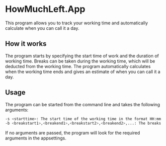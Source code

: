 # HowMuchLeft.App
This program allows you to track your working time and automatically calculate when you can call it a day.
 
 ## How it works
The program starts by specifying the start time of work and the duration of working time. Breaks can be taken during the working time, which will be deducted from the working time. The program automatically calculates when the working time ends and gives an estimate of when you can call it a day.

## Usage
The program can be started from the command line and takes the following arguments:

```bash
-s <starttime>: The start time of the working time in the format HH:mm.
-b <breakstart1>,<breakend1>,<breakstart2>,<breakend2>,...: The breaks during the working time as a list of start and stop times in the format HH:mm,HH:mm,HH:mm,HH:mm,...
```

If no arguments are passed, the program will look for the required arguments in the appsettings.
